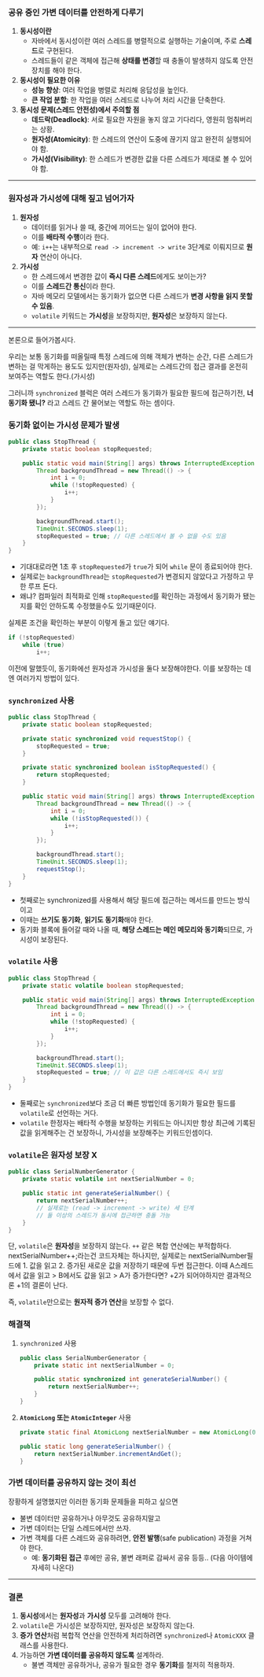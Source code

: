 
### **공유 중인 가변 데이터를 안전하게 다루기**

1. **동시성이란**
    - 자바에서 동시성이란 여러 스레드를 병렬적으로 실행하는 기술이며, 주로 **스레드**로 구현된다.
    - 스레드들이 같은 객체에 접근해 **상태를 변경**할 때 충돌이 발생하지 않도록 안전장치를 해야 한다.
2. **동시성이 필요한 이유**
    - **성능 향상**: 여러 작업을 병렬로 처리해 응답성을 높인다.
    - **큰 작업 분할**: 한 작업을 여러 스레드로 나누어 처리 시간을 단축한다.
3. **동시성 문제(스레드 안전성)에서 주의할 점**
    - **데드락(Deadlock)**: 서로 필요한 자원을 놓지 않고 기다리다, 영원히 멈춰버리는 상황.
    - **원자성(Atomicity)**: 한 스레드의 연산이 도중에 끊기지 않고 완전히 실행되어야 함.
    - **가시성(Visibility)**: 한 스레드가 변경한 값을 다른 스레드가 제대로 볼 수 있어야 함.

---

### **원자성과 가시성에 대해 짚고 넘어가자**

1. **원자성**
    - 데이터를 읽거나 쓸 때, 중간에 끼어드는 일이 없어야 한다.
    - 이를 **배타적 수행**이라 한다.
    - 예: `i++`는 내부적으로 `read -> increment -> write` 3단계로 이뤄지므로 **원자** 연산이 아니다.
2. **가시성**
    - 한 스레드에서 변경한 값이 **즉시 다른 스레드**에게도 보이는가?
    - 이를 **스레드간 통신**이라 한다.
    - 자바 메모리 모델에서는 동기화가 없으면 다른 스레드가 **변경 사항을 읽지 못할 수 있음**.
    - `volatile` 키워드는 **가시성**을 보장하지만, **원자성**은 보장하지 않는다.

---

본론으로 들어가봅시다.

우리는 보통 동기화를 떠올릴때 특정 스레드에 의해 객체가 변하는 순간, 다른 스레드가 변하는 걸 막게하는 용도도 있지만(원자성), 실제로는 스레드간의 접근 결과를 온전히 보여주는 역할도 한다.(가시성)

그러니까 `synchronized` 블럭은 여러 스레드가 동기화가 필요한 필드에 접근하기전, **너 동기화 됐니?** 라고 스레드 간 물어보는 역할도 하는 셈이다.

### **동기화 없이는 가시성 문제가 발생**

```java
public class StopThread {
    private static boolean stopRequested;

    public static void main(String[] args) throws InterruptedException {
        Thread backgroundThread = new Thread(() -> {
            int i = 0;
            while (!stopRequested) {
                i++;
            }
        });

        backgroundThread.start();
        TimeUnit.SECONDS.sleep(1);
        stopRequested = true; // 다른 스레드에서 볼 수 없을 수도 있음
    }
}

```

- 기대대로라면 1초 후 `stopRequested`가 `true`가 되어 `while` 문이 종료되어야 한다.
- 실제로는 `backgroundThread`는 `stopRequested`가 변경되지 않았다고 가정하고 무한 루프 돈다.
- 왜냐? 컴파일러 최적화로 인해 `stopRequested`를 확인하는 과정에서 동기화가 됐는지를 확인 안하도록 수정했을수도 있기때문이다. 
  
실제론 조건을 확인하는 부분이 이렇게 돌고 있단 얘기다.

```java
if (!stopRequested)
	while (true)
		i++;
```

이전에 말했듯이, 동기화에선 원자성과 가시성을 둘다 보장해야한다. 이를 보장하는 데엔 여러가지 방법이 있다.

### **`synchronized` 사용**

```java
public class StopThread {
    private static boolean stopRequested;

    private static synchronized void requestStop() {
        stopRequested = true;
    }

    private static synchronized boolean isStopRequested() {
        return stopRequested;
    }

    public static void main(String[] args) throws InterruptedException {
        Thread backgroundThread = new Thread(() -> {
            int i = 0;
            while (!isStopRequested()) {
                i++;
            }
        });

        backgroundThread.start();
        TimeUnit.SECONDS.sleep(1);
        requestStop();
    }
}
```

- 첫째로는 synchronized를 사용해서 해당 필드에 접근하는 메서드를 만드는 방식이고
- 이때는 **쓰기도 동기화**, **읽기도 동기화**해야 한다.
- 동기화 블록에 들어갈 때와 나올 때, **해당 스레드는 메인 메모리와 동기화**되므로, 가시성이 보장된다.

### **`volatile` 사용**

```java
public class StopThread {
    private static volatile boolean stopRequested;

    public static void main(String[] args) throws InterruptedException {
        Thread backgroundThread = new Thread(() -> {
            int i = 0;
            while (!stopRequested) {
                i++;
            }
        });

        backgroundThread.start();
        TimeUnit.SECONDS.sleep(1);
        stopRequested = true; // 이 값은 다른 스레드에서도 즉시 보임
    }
}

```

- 둘째로는 `synchronized`보다 조금 더 빠른 방법인데 동기화가 필요한 필드를 `volatile`로 선언하는 거다. 
- `volatile` 한정자는 배타적 수행을 보장하는 키워드는 아니지만 항상 최근에 기록된 값을 읽게해주는 건 보장하니, 가시성을 보장해주는 키워드인셈이다.

### **`volatile`은 원자성 보장 X**

```java
public class SerialNumberGenerator {
    private static volatile int nextSerialNumber = 0;

    public static int generateSerialNumber() {
        return nextSerialNumber++;
        // 실제로는 (read -> increment -> write) 세 단계
        // 둘 이상의 스레드가 동시에 접근하면 충돌 가능
    }
}

```

단, `volatile`은 **원자성**을 보장하지 않는다. `++` 같은 복합 연산에는 부적합하다.
nextSerialNumber++;라는건 코드자체는 하나지만, 실제로는 nextSerialNumber필드에 1. 값을 읽고 2. 증가된 새로운 값을 저장하기 때문에 두번 접근한다. 이때 A스레드에서 값을 읽고 > B에서도 값을 읽고 > A가 증가한다면? +2가 되어야하지만 결과적으론 +1의 결론이 난다.

즉, `volatile`만으로는 **원자적 증가 연산**을 보장할 수 없다.

### **해결책**

1. `synchronized` 사용
    ```java
    public class SerialNumberGenerator {
        private static int nextSerialNumber = 0;
    
        public static synchronized int generateSerialNumber() {
            return nextSerialNumber++;
        }
    }
    
    ```
    
2. **`AtomicLong` 또는 `AtomicInteger`** 사용
    ```java
    private static final AtomicLong nextSerialNumber = new AtomicLong(0);
    
    public static long generateSerialNumber() {
        return nextSerialNumber.incrementAndGet();
    }
    
    ```
    

### **가변 데이터를 공유하지 않는 것이 최선**

장황하게 설명했지만 이러한 동기화 문제들을 피하고 싶으면
- 불변 데이터만 공유하거나 아무것도 공유하지말고
- 가변 데이터는 단일 스레드에서만 쓰자.
- 가변 객체를 다른 스레드와 공유하려면, **안전 발행**(safe publication) 과정을 거쳐야 한다.
    - 예: **동기화된 접근** 후에만 공유, 불변 래퍼로 감싸서 공유 등등.. (다음 아이템에 자세히 나온다)

---

### **결론**

1. **동시성**에서는 **원자성**과 **가시성** 모두를 고려해야 한다.
2. `volatile`은 가시성은 보장하지만, 원자성은 보장하지 않는다.
3. **증가 연산**처럼 복합적 연산을 안전하게 처리하려면 `synchronized`나 `AtomicXXX` 클래스를 사용한다.
4. 가능하면 **가변 데이터를 공유하지 않도록** 설계하라.
    - 불변 객체만 공유하거나, 공유가 필요한 경우 **동기화**를 철저히 적용하자.